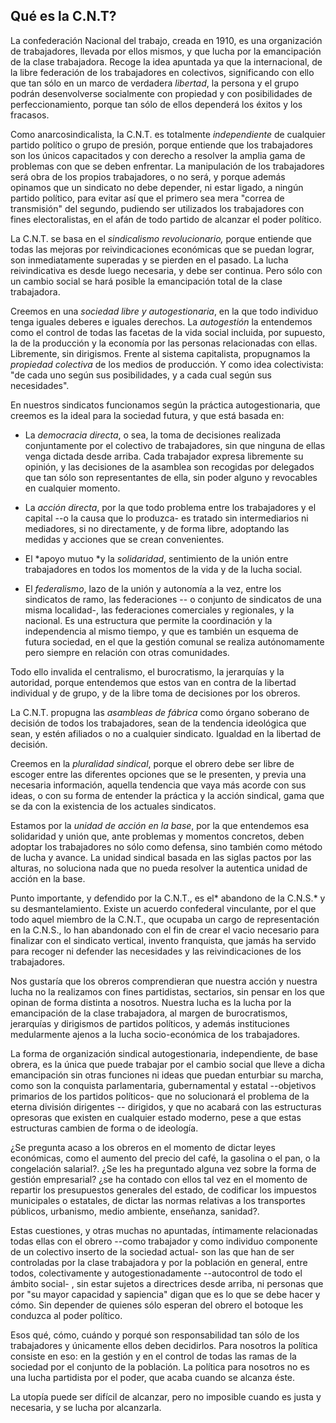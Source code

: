 ## Qué es la C.N.T?

La confederación Nacional del trabajo, creada en 1910, es una
organización de trabajadores, llevada por ellos mismos, y que lucha por
la emancipación de la clase trabajadora. Recoge la idea apuntada ya que
la internacional, de la libre federación de los trabajadores en
colectivos, significando con ello que tan sólo en un marco de verdadera
*libertad*, la persona y el grupo podrán desenvolverse socialmente con
propiedad y con posibilidades de perfeccionamiento, porque tan sólo de
ellos dependerá los éxitos y los fracasos.

Como anarcosindicalista, la C.N.T. es totalmente *independiente* de
cualquier partido político o grupo de presión, porque entiende que los
trabajadores son los únicos capacitados y con derecho a resolver la
amplia gama de problemas con que se deben enfrentar. La manipulación de
los trabajadores será obra de los propios trabajadores, o no será, y
porque además opinamos que un sindicato no debe depender, ni estar
ligado, a ningún partido político, para evitar así que el primero sea
mera "correa de transmisión" del segundo, pudiendo ser utilizados los
trabajadores con fines electoralistas, en el afán de todo partido de
alcanzar el poder político.

La C.N.T. se basa en el *sindicalismo revolucionario,* porque entiende
que todas las mejoras por reivindicaciones económicas que se puedan
lograr, son inmediatamente superadas y se pierden en el pasado. La lucha
reivindicativa es desde luego necesaria, y debe ser continua. Pero sólo
con un cambio social se hará posible la emancipación total de la clase
trabajadora.

Creemos en una *sociedad libre y autogestionaria*, en la que todo
individuo tenga iguales deberes e iguales derechos. La *autogestión* la
entendemos como el control de todas las facetas de la vida social
incluida, por supuesto, la de la producción y la economía por las
personas relacionadas con ellas. Libremente, sin dirigismos. Frente al
sistema capitalista, propugnamos la *propiedad colectiva* de los medios
de producción. Y como idea colectivista: "de cada uno según sus
posibilidades, y a cada cual según sus necesidades".

En nuestros sindicatos funcionamos según la práctica autogestionaria,
que creemos es la ideal para la sociedad futura, y que está basada en:

-   La *democracia directa*, o sea, la toma de decisiones realizada
    conjuntamente por el colectivo de trabajadores, sin que ninguna de
    ellas venga dictada desde arriba. Cada trabajador expresa libremente
    su opinión, y las decisiones de la asamblea son recogidas por
    delegados que tan sólo son representantes de ella, sin poder alguno
    y revocables en cualquier momento.

-   La *acción directa*, por la que todo problema entre los trabajadores
    y el capital --o la causa que lo produzca- es tratado sin
    intermediarios ni mediadores, si no directamente, y de forma libre,
    adoptando las medidas y acciones que se crean convenientes.

-   El *apoyo mutuo *y la *solidaridad*, sentimiento de la unión entre
    trabajadores en todos los momentos de la vida y de la lucha social.

-   El *federalismo*, lazo de la unión y autonomía a la vez, entre los
    sindicatos de ramo, las federaciones -- o conjunto de sindicatos de
    una misma localidad-, las federaciones comerciales y regionales, y
    la nacional. Es una estructura que permite la coordinación y la
    independencia al mismo tiempo, y que es también un esquema de futura
    sociedad, en el que la gestión comunal se realiza autónomamente pero
    siempre en relación con otras comunidades.

Todo ello invalida el centralismo, el burocratismo, la jerarquías y la
autoridad, porque entendemos que estos van en contra de la libertad
individual y de grupo, y de la libre toma de decisiones por los obreros.

La C.N.T. propugna las *asambleas de fábrica* como órgano soberano de
decisión de todos los trabajadores, sean de la tendencia ideológica que
sean, y estén afiliados o no a cualquier sindicato. Igualdad en la
libertad de decisión.

Creemos en la *pluralidad sindical*, porque el obrero debe ser libre de
escoger entre las diferentes opciones que se le presenten, y previa una
necesaria información, aquella tendencia que vaya más acorde con sus
ideas, o con su forma de entender la práctica y la acción sindical, gama
que se da con la existencia de los actuales sindicatos.

Estamos por la *unidad de acción en la base*, por la que entendemos esa
solidaridad y unión que, ante problemas y momentos concretos, deben
adoptar los trabajadores no sólo como defensa, sino también como método
de lucha y avance. La unidad sindical basada en las siglas pactos por
las alturas, no soluciona nada que no pueda resolver la autentica unidad
de acción en la base.

Punto importante, y defendido por la C.N.T., es el* abandono de la
C.N.S.* y su desmantelamiento. Existe un acuerdo confederal vinculante,
por el que todo aquel miembro de la C.N.T., que ocupaba un cargo de
representación en la C.N.S., lo han abandonado con el fin de crear el
vacio necesario para finalizar con el sindicato vertical, invento
franquista, que jamás ha servido para recoger ni defender las
necesidades y las reivindicaciones de los trabajadores.

Nos gustaría que los obreros comprendieran que nuestra acción y nuestra
lucha no la realizamos con fines partidistas, sectarios, sin pensar en
los que opinan de forma distinta a nosotros. Nuestra lucha es la lucha
por la emancipación de la clase trabajadora, al margen de burocratismos,
jerarquías y dirigismos de partidos políticos, y además instituciones
medularmente ajenos a la lucha socio-económica de los trabajadores.

La forma de organización sindical autogestionaria, independiente, de
base obrera, es la única que puede trabajar por el cambio social que
lleve a dicha emancipación sin otras funciones ni ideas que puedan
enturbiar su marcha, como son la conquista parlamentaria, gubernamental
y estatal --objetivos primarios de los partidos políticos- que no
solucionará el problema de la eterna división dirigentes -- dirigidos, y
que no acabará con las estructuras opresoras que existen en cualquier
estado moderno, pese a que estas estructuras cambien de forma o de
ideología.

¿Se pregunta acaso a los obreros en el momento de dictar leyes
económicas, como el aumento del precio del café, la gasolina o el pan, o
la congelación salarial?. ¿Se les ha preguntado alguna vez sobre la
forma de gestión empresarial? ¿se ha contado con ellos tal vez en el
momento de repartir los presupuestos generales del estado, de codificar
los impuestos municipales o estatales, de dictar las normas relativas a
los transportes públicos, urbanismo, medio ambiente, enseñanza,
sanidad?.

Estas cuestiones, y otras muchas no apuntadas, íntimamente relacionadas
todas ellas con el obrero --como trabajador y como individuo componente
de un colectivo inserto de la sociedad actual- son las que han de ser
controladas por la clase trabajadora y por la población en general,
entre todos, colectivamente y autogestionadamente --autocontrol de todo
el ámbito social- , sin estar sujetos a directrices desde arriba, ni
personas que por "su mayor capacidad y sapiencia" digan que es lo que se
debe hacer y cómo. Sin depender de quienes sólo esperan del obrero el
botoque les conduzca al poder político.

Esos qué, cómo, cuándo y porqué son responsabilidad tan sólo de los
trabajadores y únicamente ellos deben decidirlos. Para nosotros la
política consiste en eso: en la gestión y en el control de todas las
ramas de la sociedad por el conjunto de la población. La política para
nosotros no es una lucha partidista por el poder, que acaba cuando se
alcanza éste.

La utopía puede ser difícil de alcanzar, pero no imposible cuando es
justa y necesaria, y se lucha por alcanzarla.


